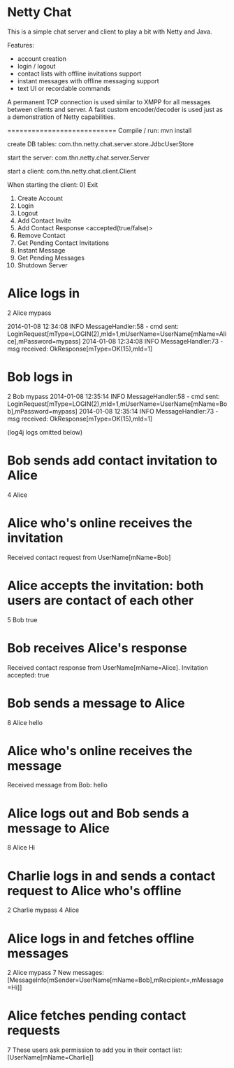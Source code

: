 Netty Chat
==========

This is a simple chat server and client to play a bit with Netty and Java.

Features:
- account creation
- login / logout
- contact lists with offline invitations support
- instant messages with offline messaging support
- text UI or recordable commands

A permanent TCP connection is used similar to XMPP for all messages between clients and server. A fast custom encoder/decoder is used just as a demonstration of Netty capabilities.

===========================
Compile / run: 
mvn install

create DB tables:
com.thn.netty.chat.server.store.JdbcUserStore

start the server: 
com.thn.netty.chat.server.Server

start a client:
com.thn.netty.chat.client.Client

When starting the client:
0) Exit 
1) Create Account <username> <password>
2) Login <username> <password>
3) Logout 
4) Add Contact Invite <contactName>
5) Add Contact Response <userName> <accepted(true/false)>
6) Remove Contact <contactName>
7) Get Pending Contact Invitations 
8) Instant Message <recipient> <message>
9) Get Pending Messages 
10) Shutdown Server 

# Alice logs in
2 Alice mypass

2014-01-08 12:34:08 INFO  MessageHandler:58 - cmd sent: LoginRequest[mType=LOGIN(2),mId=1,mUserName=UserName[mName=Alice],mPassword=mypass]
2014-01-08 12:34:08 INFO  MessageHandler:73 - msg received: OkResponse[mType=OK(15),mId=1]

# Bob logs in
2 Bob mypass
2014-01-08 12:35:14 INFO  MessageHandler:58 - cmd sent: LoginRequest[mType=LOGIN(2),mId=1,mUserName=UserName[mName=Bob],mPassword=mypass]
2014-01-08 12:35:14 INFO  MessageHandler:73 - msg received: OkResponse[mType=OK(15),mId=1]

(log4j logs omitted below)

# Bob sends add contact invitation to Alice
4 Alice

# Alice who's online receives the invitation
Received contact request from UserName[mName=Bob]

# Alice accepts the invitation: both users are contact of each other
5 Bob true

# Bob receives Alice's response
Received contact response from UserName[mName=Alice]. Invitation accepted: true

# Bob sends a message to Alice
8 Alice hello

# Alice who's online receives the message
Received message from Bob: hello

# Alice logs out and Bob sends a message to Alice
8 Alice Hi

# Charlie logs in and sends a contact request to Alice who's offline
2 Charlie mypass
4 Alice

# Alice logs in and fetches offline messages
2 Alice mypass
7
New messages: [MessageInfo[mSender=UserName[mName=Bob],mRecipient=<null>,mMessage=Hi]]

# Alice fetches pending contact requests
7
These users ask permission to add you in their contact list: [UserName[mName=Charlie]]
